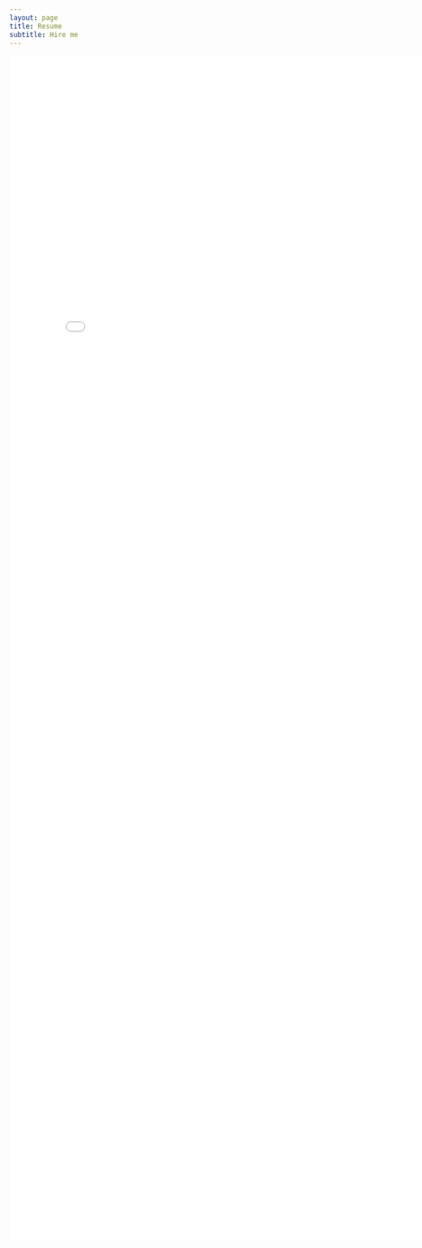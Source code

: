 ```yaml
---
layout: page
title: Resume
subtitle: Hire me
---
```


<embed src="/Resume.pdf" width="800px" height="2100px" />
